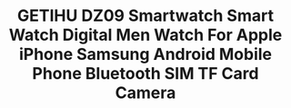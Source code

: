 ---
templateKey: product-page-template
featuredImage: >-
  /img/32888020022_0GETIHU-DZ09-Smartwatch-Smart-Watch-Digital-Men-Watch-For-Apple-iPhone-Samsung-Android-Mobile-Phone-Bluetooth.jpg
price: 16.789333333333328
id: '32888020022'
title: >-
  GETIHU DZ09 Smartwatch Smart Watch Digital Men Watch For Apple iPhone Samsung
  Android Mobile Phone Bluetooth SIM TF Card Camera 
images:
  - >-
    /img/32888020022_0GETIHU-DZ09-Smartwatch-Smart-Watch-Digital-Men-Watch-For-Apple-iPhone-Samsung-Android-Mobile-Phone-Bluetooth.jpg
  - >-
    /img/32888020022_1GETIHU-DZ09-Smartwatch-Smart-Watch-Digital-Men-Watch-For-Apple-iPhone-Samsung-Android-Mobile-Phone-Bluetooth.jpg
  - >-
    /img/32888020022_2GETIHU-DZ09-Smartwatch-Smart-Watch-Digital-Men-Watch-For-Apple-iPhone-Samsung-Android-Mobile-Phone-Bluetooth.jpg
  - >-
    /img/32888020022_3GETIHU-DZ09-Smartwatch-Smart-Watch-Digital-Men-Watch-For-Apple-iPhone-Samsung-Android-Mobile-Phone-Bluetooth.jpg
  - >-
    /img/32888020022_4GETIHU-DZ09-Smartwatch-Smart-Watch-Digital-Men-Watch-For-Apple-iPhone-Samsung-Android-Mobile-Phone-Bluetooth.jpg
  - >-
    /img/32888020022_5GETIHU-DZ09-Smartwatch-Smart-Watch-Digital-Men-Watch-For-Apple-iPhone-Samsung-Android-Mobile-Phone-Bluetooth.jpg
  - /img/32888020022_Color_0_0.jpg
  - /img/32888020022_Color_0_1.jpg
  - /img/32888020022_Color_0_2.jpg
options:
  - title: Color
    options:
      - optionId: '14:29'
        src: /img/32888020022_Color_0_0.jpg
        text: DZ09 Black
      - optionId: '14:193'
        src: /img/32888020022_Color_0_1.jpg
        text: DZ09 White
      - optionId: '14:350850'
        src: /img/32888020022_Color_0_2.jpg
        text: DZ09 Gold
  - title: Ships From
    options:
      - optionId: '200007763:201336100'
        text: China
      - optionId: '200007763:201336103'
        text: Russian Federation
  - title: Size
    options:
      - optionId: '5:361385'
        text: With Box
      - optionId: '5:361386'
        text: Box And 1G TF Card
      - optionId: '5:100014064'
        text: Box And 8G TF Card
variants:
  - skuAttr: '14:29#DZ09 Black;200007763:201336100;5:361386#Box And 1G TF Card'
    pricing: '14.88'
    combinedAttributes:
      - '14:29'
      - '200007763:201336100'
      - '5:361386'
  - skuAttr: '14:29#DZ09 Black;200007763:201336100;5:100014064#Box And 8G TF Card'
    pricing: '16.88'
    combinedAttributes:
      - '14:29'
      - '200007763:201336100'
      - '5:100014064'
  - skuAttr: '14:29#DZ09 Black;200007763:201336100;5:361385#With Box'
    pricing: '9.88'
    combinedAttributes:
      - '14:29'
      - '200007763:201336100'
      - '5:361385'
  - skuAttr: '14:29#DZ09 Black;200007763:201336103;5:361386#Box And 1G TF Card'
    pricing: '14.88'
    combinedAttributes:
      - '14:29'
      - '200007763:201336103'
      - '5:361386'
  - skuAttr: '14:29#DZ09 Black;200007763:201336103;5:100014064#Box And 8G TF Card'
    pricing: '16.88'
    combinedAttributes:
      - '14:29'
      - '200007763:201336103'
      - '5:100014064'
  - skuAttr: '14:29#DZ09 Black;200007763:201336103;5:361385#With Box'
    pricing: '11.88'
    combinedAttributes:
      - '14:29'
      - '200007763:201336103'
      - '5:361385'
  - skuAttr: '14:193#DZ09 White;200007763:201336100;5:361386#Box And 1G TF Card'
    pricing: '14.88'
    combinedAttributes:
      - '14:193'
      - '200007763:201336100'
      - '5:361386'
  - skuAttr: '14:193#DZ09 White;200007763:201336100;5:100014064#Box And 8G TF Card'
    pricing: '16.88'
    combinedAttributes:
      - '14:193'
      - '200007763:201336100'
      - '5:100014064'
  - skuAttr: '14:193#DZ09 White;200007763:201336100;5:361385#With Box'
    pricing: '9.88'
    combinedAttributes:
      - '14:193'
      - '200007763:201336100'
      - '5:361385'
  - skuAttr: '14:193#DZ09 White;200007763:201336103;5:361386#Box And 1G TF Card'
    pricing: '14.88'
    combinedAttributes:
      - '14:193'
      - '200007763:201336103'
      - '5:361386'
  - skuAttr: '14:193#DZ09 White;200007763:201336103;5:100014064#Box And 8G TF Card'
    pricing: '16.88'
    combinedAttributes:
      - '14:193'
      - '200007763:201336103'
      - '5:100014064'
  - skuAttr: '14:193#DZ09 White;200007763:201336103;5:361385#With Box'
    pricing: '9.88'
    combinedAttributes:
      - '14:193'
      - '200007763:201336103'
      - '5:361385'
  - skuAttr: '14:350850#DZ09 Gold;200007763:201336100;5:361386#Box And 1G TF Card'
    pricing: '14.88'
    combinedAttributes:
      - '14:350850'
      - '200007763:201336100'
      - '5:361386'
  - skuAttr: '14:350850#DZ09 Gold;200007763:201336100;5:100014064#Box And 8G TF Card'
    pricing: '16.88'
    combinedAttributes:
      - '14:350850'
      - '200007763:201336100'
      - '5:100014064'
  - skuAttr: '14:350850#DZ09 Gold;200007763:201336100;5:361385#With Box'
    pricing: '9.88'
    combinedAttributes:
      - '14:350850'
      - '200007763:201336100'
      - '5:361385'
  - skuAttr: '14:350850#DZ09 Gold;200007763:201336103;5:361386#Box And 1G TF Card'
    pricing: '14.88'
    combinedAttributes:
      - '14:350850'
      - '200007763:201336103'
      - '5:361386'
  - skuAttr: '14:350850#DZ09 Gold;200007763:201336103;5:100014064#Box And 8G TF Card'
    pricing: '16.88'
    combinedAttributes:
      - '14:350850'
      - '200007763:201336103'
      - '5:100014064'
  - skuAttr: '14:350850#DZ09 Gold;200007763:201336103;5:361385#With Box'
    pricing: '9.88'
    combinedAttributes:
      - '14:350850'
      - '200007763:201336103'
      - '5:361385'
tags:
  - Movement Type
  - Electronic
  - Function
  - >-
    Passometer,Sleep Tracker,Big Three Needles,Calculators,Permanent Calendar,24
    hour instruction,Message Reminder,Interactive Music,Calendar,Dial Call,Power
    Reserve,Push Message,Alarm Clock,Month,Answer Call,Week,Call Reminder
  - Case Material
  - Alloy
  - Rear Camera
  - 0.3MP
  - Display Size
  - 1.56inch
  - Waterproof Grade
  - Not Waterproof
  - Brand Name
  - GETIHU
  - Language
  - 'Portuguese,Spanish,English,Hebrew,Arabic,Greek,Russian,Italian,Dutch,French'
  - ROM
  - <128MB
  - RAM
  - <128MB
  - Resolution
  - 240*240 pixels
  - Screen Shape
  - Square
  - Network Mode
  - 2g
  - Application Age Group
  - Adult
  - CPU Model
  - MTK Platform 6261
  - System
  - None
  - Band Material
  - Silica Gel
  - Multiple Dials
  - 'Yes'
  - CPU Manufacturer
  - Mediatek
  - Compatibility
  - All Compatible
  - Battery Capacity
  - 300-450mAh
  - Type
  - On Wrist
  - Battery Detachable
  - 'Yes'
  - Style
  - Fashion
  - SIM Card Available
  - 'Yes'
  - Color
  - 'Black, White and Rose Gold'
  - 'Type '
  - Smart Watch
  - Name
  - DZ09 Smart Watch
  - Key Words
  - DZ09 Smartwatch
  - Function
  - Fully Compatible For Android Phone
  - Function 2
  - Limitted Compatible For iPhone Phone
  - Function 3
  - SIM Smart Phone
  - Feature
  - Answer Call
  - Feature 1
  - Smartwatch
  - Feature 2
  - Wrist Watch
meta: {}
---